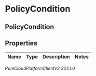 # PolicyCondition

## PolicyCondition

## Properties

|Name | Type | Description | Notes|
|------------ | ------------- | ------------- | -------------|



_PureCloudPlatformClientV2 224.1.0_
